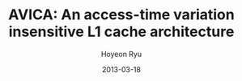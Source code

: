 ---
layout: publication_info  # FIXED! DO NOT CHANGE!
author: "Hoyeon Ryu"   # your name (do not specify the publication authors, please specify publication authors at "pub_authors")
title:  "AVICA: An access-time variation insensitive L1 cache architecture"  # publication title
date:   2013-03-18  # publication date (not the blog posting date...)

description: |  # provide a brief explanation of your work!
    TBD

params:
    pub_authors:  # publication authors
        - "/members/seokin_hong"
        - "Soontae Kim"

    pub_venue: "2013 Design, Automation & Test in Europe Conference & Exhibition (DATE)"  # full venue name (conference and journal name)

    pub_url: https://ieeexplore.ieee.org/abstract/document/6513474  # URL to get access to the publication (comment this line if you don't have publicaiton URL)
    pub_thumbnail: ""  # image of the thumbnail (comment this line if you don't have any thumbnail to reveal)

    pub_abstract: |  # abstract of your publication
       Ever scaling process technology increases variations in transistors. The process variations cause large fluctuations in the access times of SRAM cells. Caches made of those SRAM cells cannot be accessed within the target clock cycle time, which reduces yield of processors. To combat these access time failures in caches, many schemes have been proposed, which are, however, limited in their coverage and do not scale well at high failure rates. We propose a new L1 cache architecture (AVICA) employing asymmetric pipelining and pseudo multi-banking. Asymmetric pipelining eliminates all access time failures in L1 caches. Pseudo multi-banking minimizes the performance impact of asymmetric pipelining. For further performance improvement, architectural techniques are proposed. Our experimental results show that our proposed L1 cache architecture incurs less than 1% performance hit compared to the conventional cache architecture with no access time failure. Our proposed architecture is not sensitive to access time failure rates and has low overheads compared to the previously proposed competitive schemes.

    pub_keywords:  # keywords of your publication
        - Computer architecture
        - Pipeline processing
        - Bandwidth
        - Program processors
        - Benchmark testing
        - Transistors
        - Microprocessors

    # Publication Classes: choose one of the class specified below (see more details at "config.yaml")
    #   - ACC : Accelerator
    #   - MS  : Memory System
    #   - CA  : Computer Architecture
    #   - OS  : Operating Systems
    #   - NDP : Near Data Processing / Processing In Memory
    pub_class: "CA"  # choose any class of the publication
---